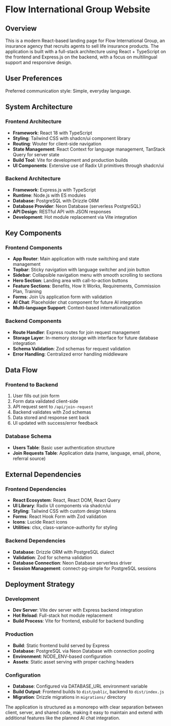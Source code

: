 # Flow International Group Website

## Overview

This is a modern React-based landing page for Flow International Group, an insurance agency that recruits agents to sell life insurance products. The application is built with a full-stack architecture using React + TypeScript on the frontend and Express.js on the backend, with a focus on multilingual support and responsive design.

## User Preferences

Preferred communication style: Simple, everyday language.

## System Architecture

### Frontend Architecture
- **Framework**: React 18 with TypeScript
- **Styling**: Tailwind CSS with shadcn/ui component library
- **Routing**: Wouter for client-side navigation
- **State Management**: React Context for language management, TanStack Query for server state
- **Build Tool**: Vite for development and production builds
- **UI Components**: Extensive use of Radix UI primitives through shadcn/ui

### Backend Architecture
- **Framework**: Express.js with TypeScript
- **Runtime**: Node.js with ES modules
- **Database**: PostgreSQL with Drizzle ORM
- **Database Provider**: Neon Database (serverless PostgreSQL)
- **API Design**: RESTful API with JSON responses
- **Development**: Hot module replacement via Vite integration

## Key Components

### Frontend Components
- **App Router**: Main application with route switching and state management
- **Topbar**: Sticky navigation with language switcher and join button
- **Sidebar**: Collapsible navigation menu with smooth scrolling to sections
- **Hero Section**: Landing area with call-to-action buttons
- **Feature Sections**: Benefits, How It Works, Requirements, Commission Plan, Training
- **Forms**: Join Us application form with validation
- **AI Chat**: Placeholder chat component for future AI integration
- **Multi-language Support**: Context-based internationalization

### Backend Components
- **Route Handler**: Express routes for join request management
- **Storage Layer**: In-memory storage with interface for future database integration
- **Schema Validation**: Zod schemas for request validation
- **Error Handling**: Centralized error handling middleware

## Data Flow

### Frontend to Backend
1. User fills out join form
2. Form data validated client-side
3. API request sent to `/api/join-request`
4. Backend validates with Zod schemas
5. Data stored and response sent back
6. UI updated with success/error feedback

### Database Schema
- **Users Table**: Basic user authentication structure
- **Join Requests Table**: Application data (name, language, email, phone, referral source)

## External Dependencies

### Frontend Dependencies
- **React Ecosystem**: React, React DOM, React Query
- **UI Library**: Radix UI components via shadcn/ui
- **Styling**: Tailwind CSS with custom design tokens
- **Forms**: React Hook Form with Zod validation
- **Icons**: Lucide React icons
- **Utilities**: clsx, class-variance-authority for styling

### Backend Dependencies
- **Database**: Drizzle ORM with PostgreSQL dialect
- **Validation**: Zod for schema validation
- **Database Connection**: Neon Database serverless driver
- **Session Management**: connect-pg-simple for PostgreSQL sessions

## Deployment Strategy

### Development
- **Dev Server**: Vite dev server with Express backend integration
- **Hot Reload**: Full-stack hot module replacement
- **Build Process**: Vite for frontend, esbuild for backend bundling

### Production
- **Build**: Static frontend build served by Express
- **Database**: PostgreSQL via Neon Database with connection pooling
- **Environment**: NODE_ENV-based configuration
- **Assets**: Static asset serving with proper caching headers

### Configuration
- **Database**: Configured via DATABASE_URL environment variable
- **Build Output**: Frontend builds to `dist/public`, backend to `dist/index.js`
- **Migration**: Drizzle migrations in `migrations/` directory

The application is structured as a monorepo with clear separation between client, server, and shared code, making it easy to maintain and extend with additional features like the planned AI chat integration.